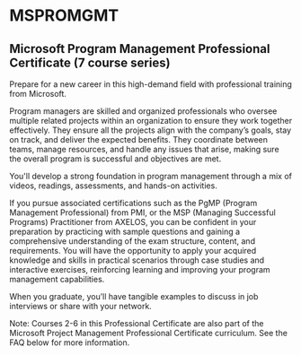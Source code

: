 # MSPROMGMT

## Microsoft Program Management Professional Certificate (7 course series)


Prepare for a new career in this high-demand field with professional training from Microsoft.

Program managers are skilled and organized professionals who oversee multiple related projects within an organization to ensure they work together effectively. They ensure all the projects align with the company’s goals, stay on track, and deliver the expected benefits. They coordinate between teams, manage resources, and handle any issues that arise, making sure the overall program is successful and objectives are met.

You'll develop a strong foundation in program management through a mix of videos, readings, assessments, and hands-on activities.

If you pursue associated certifications such as the PgMP (Program Management Professional) from PMI, or the MSP (Managing Successful Programs) Practitioner from AXELOS, you can be confident in your preparation by practicing with sample questions and gaining a comprehensive understanding of the exam structure, content, and requirements. You will have the opportunity to apply your acquired knowledge and skills in practical scenarios through case studies and interactive exercises, reinforcing learning and improving your program management capabilities.

When you graduate, you’ll have tangible examples to discuss in job interviews or share with your network.

Note: Courses 2-6 in this Professional Certificate are also part of the Microsoft Project Management Professional Certificate curriculum. See the FAQ below for more information.
